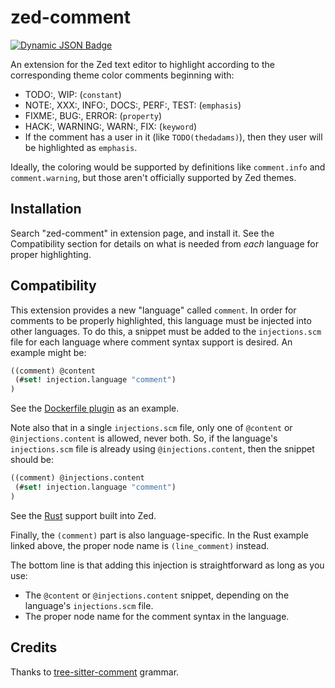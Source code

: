 # zed-comment
[![Dynamic JSON Badge](https://img.shields.io/badge/dynamic/json?url=https%3A%2F%2Fapi.zed.dev%2Fextensions%2Fzed-comment&query=%24.data%5B0%5D.download_count&label=download&cacheSeconds=60)](https://zed.dev/extensions?query=zed-comment)

An extension for the Zed text editor to highlight according to the corresponding theme color comments beginning with:
- TODO:, WIP: (`constant`)
- NOTE:, XXX:, INFO:, DOCS:, PERF:, TEST: (`emphasis`)
- FIXME:, BUG:, ERROR: (`property`)
- HACK:, WARNING:, WARN:, FIX: (`keyword`)
- If the comment has a user in it (like `TODO(thedadams)`), then they user will be highlighted as `emphasis`.

Ideally, the coloring would be supported by definitions like `comment.info` and `comment.warning`, but those aren't officially supported by Zed themes.

## Installation

Search "zed-comment" in extension page, and install it. See the Compatibility section for details on what is needed from _each_ language for proper highlighting.

## Compatibility

This extension provides a new "language" called `comment`. In order for comments to be properly highlighted, this language must be injected into other languages. To do this, a snippet must be added to the `injections.scm` file for each language where comment syntax support is desired. An example might be:
```scheme
((comment) @content
 (#set! injection.language "comment")
)
```

See the [Dockerfile plugin](https://github.com/zed-extensions/dockerfile/blob/main/languages/dockerfile/injections.scm) as an example.

Note also that in a single `injections.scm` file, only one of `@content` or `@injections.content` is allowed, never both. So, if the language's `injections.scm` file is already using `@injections.content`, then the snippet should be:
```scheme
((comment) @injections.content
 (#set! injection.language "comment")
)
```

See the [Rust](https://github.com/zed-industries/zed/blob/main/crates/languages/src/rust/injections.scm) support built into Zed.

Finally, the `(comment)` part is also language-specific. In the Rust example linked above, the proper node name is `(line_comment)` instead.

The bottom line is that adding this injection is straightforward as long as you use:
- The `@content` or `@injections.content` snippet, depending on the language's `injections.scm` file.
- The proper node name for the comment syntax in the language.

## Credits

Thanks to [tree-sitter-comment](https://github.com/stsewd/tree-sitter-comment) grammar.

